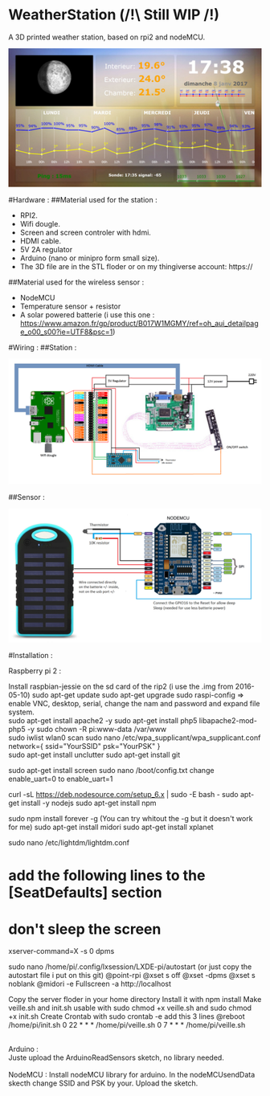 # WeatherStation (/!\ Still WIP /!\)
A 3D printed weather station, based on rpi2 and nodeMCU.<br>

<p align="center">
	<img src="https://raw.githubusercontent.com/dtanguy/weatherstation/master/img/p1.jpg">
</p>

<!--<br>
<p align="center">
	<img src="https://raw.githubusercontent.com/dtanguy/weatherstation/master/img/p2.png">
</p>
<br>-->

#Hardware :
##Material used for the station :
- RPI2.
- Wifi dougle.
- Screen and screen controler with hdmi.
- HDMI cable.
- 5V 2A regulator
- Arduino (nano or minipro form small size). 
- The 3D file are in the STL floder or on my thingiverse account: https:// 

##Material used for the wireless sensor :
- NodeMCU
- Temperature sensor + resistor
- A solar powered batterie (i use this one : https://www.amazon.fr/gp/product/B017W1MGMY/ref=oh_aui_detailpage_o00_s00?ie=UTF8&psc=1)


#Wiring :
##Station :
<p align="center">
	<img src="https://raw.githubusercontent.com/dtanguy/weatherstation/master/img/StationSchematic.png">
</p>

##Sensor :
<p align="center">
	<img src="https://raw.githubusercontent.com/dtanguy/weatherstation/master/img/WirelessSensorSchematic.png">
</p>


#Installation :

Raspberry pi 2 :

Install raspbian-jessie on the sd card of the rip2 (i use the .img from 2016-05-10)
sudo apt-get update
sudo apt-get upgrade
sudo raspi-config => enable VNC, desktop, serial, change the nam and password and expand file system.
<br>
sudo apt-get install apache2 -y
sudo apt-get install php5 libapache2-mod-php5 -y
sudo chown -R pi:www-data /var/www
<br>
sudo iwlist wlan0 scan
sudo nano /etc/wpa_supplicant/wpa_supplicant.conf
network={
    ssid="YourSSID"
    psk="YourPSK"
}
<br>
sudo apt-get install unclutter
sudo apt-get install git

sudo apt-get install screen 
sudo nano /boot/config.txt 
change enable_uart=0 to enable_uart=1

curl -sL https://deb.nodesource.com/setup_6.x | sudo -E bash -
sudo apt-get install -y nodejs
sudo apt-get install npm

sudo npm install forever -g (You can try whitout the -g but it doesn't work for me)
sudo apt-get install midori
sudo apt-get install xplanet

sudo nano /etc/lightdm/lightdm.conf
# add the following lines to the [SeatDefaults] section
# don't sleep the screen
xserver-command=X -s 0 dpms

sudo nano /home/pi/.config/lxsession/LXDE-pi/autostart (or just copy the autostart file i put on this git)
@point-rpi
@xset s off
@xset -dpms
@xset s noblank
@midori -e Fullscreen -a http://localhost

Copy the server floder in your home directory
Install it with npm install
Make veille.sh and init.sh usable with sudo chmod +x veille.sh and sudo chmod +x init.sh
Create Crontab with sudo crontab -e
add this 3 lines
@reboot     /home/pi/init.sh
0 22 * * *     /home/pi/veille.sh
0 7 * * *     /home/pi/veille.sh 

<br>
Arduino :
<br>
Juste upload the ArduinoReadSensors sketch, no library needed.
<br>

<br>
NodeMCU :
Install nodeMCU library for arduino.
In the nodeMCUsendData skecth change SSID and PSK by your.
Upload the sketch.